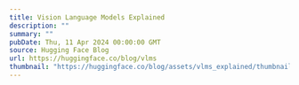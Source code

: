 ```yaml
---
title: Vision Language Models Explained
description: ""
summary: ""
pubDate: Thu, 11 Apr 2024 00:00:00 GMT
source: Hugging Face Blog
url: https://huggingface.co/blog/vlms
thumbnail: "https://huggingface.co/blog/assets/vlms_explained/thumbnail.png"
---
```


